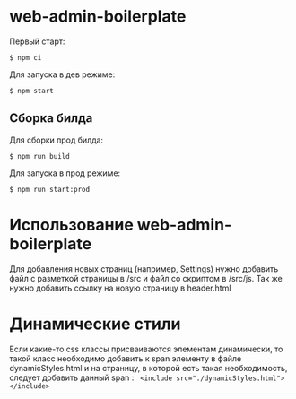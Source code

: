 # web-admin-boilerplate

Первый старт:
```
$ npm ci
```

Для запуска в дев режиме:
```
$ npm start
```

## Сборка билда
Для сборки прод билда:
```
$ npm run build
```
Для запуска в прод режиме:
```
$ npm run start:prod
```

# Использование web-admin-boilerplate
Для добавления новых страниц (например, Settings) нужно добавить файл с разметкой страницы в /src и файл со скриптом в /src/js.
Так же нужно добавить ссылку на новую страницу в header.html

# Динамические стили
Если какие-то css классы присваиваются элементам динамически, то такой класс необходимо добавить к span элементу в файле dynamicStyles.html и на страницу, в которой есть такая необходимость, следует добавить данный span : ``` <include src="./dynamicStyles.html"></include>```
